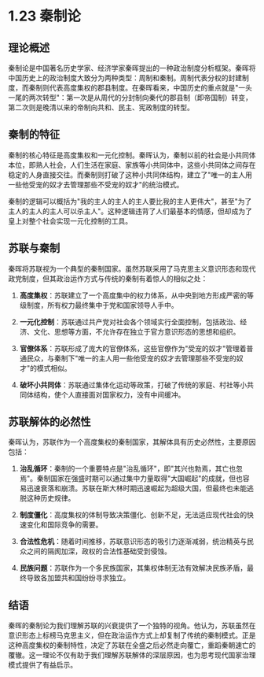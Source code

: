 # 1.23 秦制论

## 理论概述

秦制论是中国著名历史学家、经济学家秦晖提出的一种政治制度分析框架。秦晖将中国历史上的政治制度大致分为两种类型：周制和秦制。周制代表分权的封建制度，而秦制则代表高度集权的郡县制度。在秦晖看来，中国历史的重点就是"一头一尾的两次转型"：第一次是从周代的分封制向秦代的郡县制（即帝国制）转变，第二次则是晚清以来的帝制向共和、民主、宪政制度的转型。

## 秦制的特征

秦制的核心特征是高度集权和一元化控制。秦晖认为，秦制以前的社会是小共同体本位，即熟人社会，人们生活在家庭、家族等小共同体中，这些小共同体之间存在稳定的人身直接交往。而秦制则打破了这种小共同体结构，建立了"唯一的主人用一些他受宠的奴才去管理那些不受宠的奴才"的统治模式。

秦制的逻辑可以概括为"我的主人的主人的主人要比我的主人更伟大"，甚至"为了主人的主人的主人可以杀主人"。这种逻辑违背了人们最基本的情感，但却成为了皇上对整个社会实现一元化控制的工具。

## 苏联与秦制

秦晖将苏联视为一个典型的秦制国家。虽然苏联采用了马克思主义意识形态和现代政党制度，但其政治运作方式与传统的秦制有着惊人的相似之处：

1. **高度集权**：苏联建立了一个高度集中的权力体系，从中央到地方形成严密的等级制度，所有权力最终集中于党和国家领导人手中。

2. **一元化控制**：苏联通过共产党对社会各个领域实行全面控制，包括政治、经济、文化、思想等方面，不允许存在独立于官方意识形态的思想和组织。

3. **官僚体系**：苏联形成了庞大的官僚体系，这些官僚作为"受宠的奴才"管理着普通民众，与秦制下"唯一的主人用一些他受宠的奴才去管理那些不受宠的奴才"的模式相似。

4. **破坏小共同体**：苏联通过集体化运动等政策，打破了传统的家庭、村社等小共同体结构，使个人直接面对国家权力，没有中间缓冲。

## 苏联解体的必然性

秦晖认为，苏联作为一个高度集权的秦制国家，其解体具有历史必然性，主要原因包括：

1. **治乱循环**：秦制的一个重要特点是"治乱循环"，即"其兴也勃焉，其亡也忽焉"。秦制国家在强盛时期可以通过集中力量取得"大国崛起"的成就，但也容易迅速衰落和崩溃。苏联在斯大林时期迅速崛起为超级大国，但最终也未能逃脱这种历史规律。

2. **制度僵化**：高度集权的体制导致决策僵化、创新不足，无法适应现代社会的快速变化和国际竞争的需要。

3. **合法性危机**：随着时间推移，苏联意识形态的吸引力逐渐减弱，统治精英与民众之间的隔阂加深，政权的合法性基础受到侵蚀。

4. **民族问题**：苏联作为一个多民族国家，其集权体制无法有效解决民族矛盾，最终导致各加盟共和国纷纷寻求独立。

## 结语

秦晖的秦制论为我们理解苏联的兴衰提供了一个独特的视角。他认为，苏联虽然在意识形态上标榜马克思主义，但在政治运作方式上却复制了传统的秦制模式。正是这种高度集权的秦制特性，决定了苏联在全盛之后必然走向覆亡，重蹈秦朝速亡的覆辙。这一理论不仅有助于我们理解苏联解体的深层原因，也为思考现代国家治理模式提供了有益启示。
